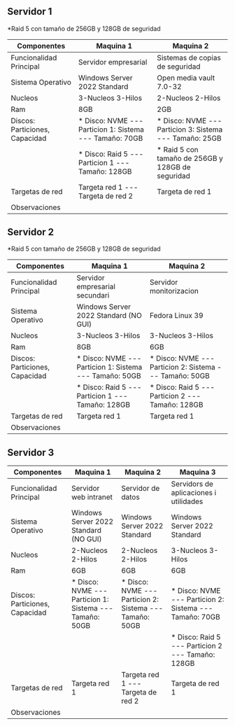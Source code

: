  # 

## Servidor 1

*Raid 5 con tamaño de 256GB y 128GB de seguridad


| Componentes                    | Maquina 1                                                  | Maquina 2                                               |
|--------------------------------|------------------------------------------------------------|---------------------------------------------------------|
| Funcionalidad Principal        | Servidor empresarial                                       | Sistemas de copias de seguridad                         |
| Sistema Operativo              | Windows Server 2022 Standard                               | Open media vault 7.0-32                                 |
| Nucleos                        | 3-Nucleos 3-Hilos                                          | 2-Nucleos 2-Hilos                                       |
| Ram                            | 8GB                                                        | 2GB                                                     |
| Discos: Particiones, Capacidad | * Disco: NVME  --- Particion 1: Sistema  --- Tamaño: 70GB  | * Disco: NVME --- Particion 3: Sistema --- Tamaño: 25GB |
|                                | * Disco: Raid 5 --- Particion 1          --- Tamaño: 128GB | * Raid 5 con tamaño de 256GB y 128GB de seguridad       |
| Targetas de red                | Targeta red 1 --- Targeta de red 2                         | Targeta de red 1                                        |
| Observaciones                  |                                                            |                                                         |



## Servidor 2

*Raid 5 con tamaño de 256GB y 128GB de seguridad

| Componentes                    | Maquina 1                                                  | Maquina 2                                                     |
|--------------------------------|------------------------------------------------------------|---------------------------------------------------------------|
| Funcionalidad Principal        | Servidor empresarial secundari                             | Servidor monitorizacion                                       |
| Sistema Operativo              | Windows Server 2022 Standard (NO GUI)                      | Fedora Linux 39                                               |
| Nucleos                        | 3-Nucleos 3-Hilos                                          | 3-Nucleos 3-Hilos                                             |
| Ram                            | 8GB                                                        | 6GB                                                           |
| Discos: Particiones, Capacidad | * Disco: NVME --- Particion 1: Sistema --- Tamaño: 50GB    | * Disco: NVME --- Particion 2: Sistema --- Tamaño: 50GB       |
|                                | * Disco: Raid 5 --- Particion 1          --- Tamaño: 128GB | * Disco: Raid 5 --- Particion 2 --- Tamaño: 128GB             |
| Targetas de red                | Targeta red 1                                              | Targeta red 1                                                 |
| Observaciones                  |                                                            |                                                               |   

## Servidor 3

| Componentes                    | Maquina 1                                                  | Maquina 2                                                     | Maquina 3                                               |
|--------------------------------|------------------------------------------------------------|---------------------------------------------------------------|---------------------------------------------------------|
| Funcionalidad Principal        | Servidor web intranet                                      | Servidor de datos                                             | Servidors de aplicaciones i utilidades                  |
| Sistema Operativo              | Windows Server 2022 Standard (NO GUI)                      |  Windows Server 2022 Standard                                 | Windows Server 2022 Standard                            |
| Nucleos                        | 2-Nucleos 2-Hilos                                          | 2-Nucleos 2-Hilos                                             | 3-Nucleos 3-Hilos                                       |
| Ram                            | 6GB                                                        | 6GB                                                           | 6GB                                                     |
| Discos: Particiones, Capacidad | * Disco: NVME --- Particion 1: Sistema --- Tamaño: 50GB    | * Disco: NVME --- Particion 2: Sistema --- Tamaño: 50GB       | * Disco: NVME --- Particion 2: Sistema --- Tamaño: 70GB |
|                                |                                                            |                                                               | * Disco: Raid 5 --- Particion 2 --- Tamaño: 128GB        |
| Targetas de red                | Targeta red 1                                              | Targeta red 1 --- Targeta de red 2                            | Targeta de red 1                                        |
| Observaciones                  |                                                            |                                                               |                                                         




